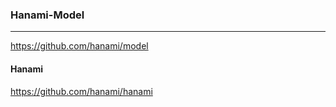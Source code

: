 ### Hanami-Model
---
https://github.com/hanami/model
#### Hanami
https://github.com/hanami/hanami


```



```

```ruby













```
